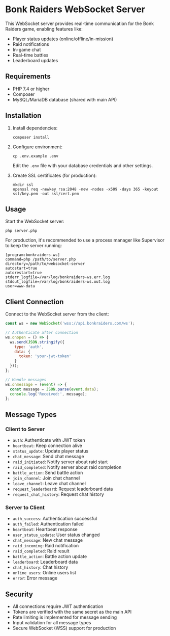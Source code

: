 # Bonk Raiders WebSocket Server

This WebSocket server provides real-time communication for the Bonk Raiders game, enabling features like:

- Player status updates (online/offline/in-mission)
- Raid notifications
- In-game chat
- Real-time battles
- Leaderboard updates

## Requirements

- PHP 7.4 or higher
- Composer
- MySQL/MariaDB database (shared with main API)

## Installation

1. Install dependencies:
   ```
   composer install
   ```

2. Configure environment:
   ```
   cp .env.example .env
   ```
   Edit the `.env` file with your database credentials and other settings.

3. Create SSL certificates (for production):
   ```
   mkdir ssl
   openssl req -newkey rsa:2048 -new -nodes -x509 -days 365 -keyout ssl/key.pem -out ssl/cert.pem
   ```

## Usage

Start the WebSocket server:
```
php server.php
```

For production, it's recommended to use a process manager like Supervisor to keep the server running:

```
[program:bonkraiders-ws]
command=php /path/to/server.php
directory=/path/to/websocket-server
autostart=true
autorestart=true
stderr_logfile=/var/log/bonkraiders-ws.err.log
stdout_logfile=/var/log/bonkraiders-ws.out.log
user=www-data
```

## Client Connection

Connect to the WebSocket server from the client:

```javascript
const ws = new WebSocket('wss://api.bonkraiders.com/ws');

// Authenticate after connection
ws.onopen = () => {
  ws.send(JSON.stringify({
    type: 'auth',
    data: {
      token: 'your-jwt-token'
    }
  }));
};

// Handle messages
ws.onmessage = (event) => {
  const message = JSON.parse(event.data);
  console.log('Received:', message);
};
```

## Message Types

### Client to Server

- `auth`: Authenticate with JWT token
- `heartbeat`: Keep connection alive
- `status_update`: Update player status
- `chat_message`: Send chat message
- `raid_initiated`: Notify server about raid start
- `raid_completed`: Notify server about raid completion
- `battle_action`: Send battle action
- `join_channel`: Join chat channel
- `leave_channel`: Leave chat channel
- `request_leaderboard`: Request leaderboard data
- `request_chat_history`: Request chat history

### Server to Client

- `auth_success`: Authentication successful
- `auth_failed`: Authentication failed
- `heartbeat`: Heartbeat response
- `user_status_update`: User status changed
- `chat_message`: New chat message
- `raid_incoming`: Raid notification
- `raid_completed`: Raid result
- `battle_action`: Battle action update
- `leaderboard`: Leaderboard data
- `chat_history`: Chat history
- `online_users`: Online users list
- `error`: Error message

## Security

- All connections require JWT authentication
- Tokens are verified with the same secret as the main API
- Rate limiting is implemented for message sending
- Input validation for all message types
- Secure WebSocket (WSS) support for production